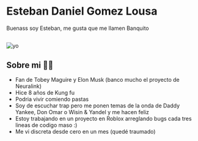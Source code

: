# Esteban Daniel Gomez Lousa

Buenass soy Esteban, me gusta que me llamen Banquito 
## 
![yo](https://user-images.githubusercontent.com/117084858/228943475-cdbe8cbf-5b3a-4f33-935f-aaa40a45fad0.jpg)
## Sobre mi 👍🏼
- Fan de Tobey Maguire y Elon Musk (banco mucho el proyecto de Neuralink)
- Hice 8 años de Kung fu
- Podria vivir comiendo pastas
- Soy de escuchar trap pero me ponen temas de la onda de Daddy Yankee, Don Omar o Wisin & Yandel y me hacen feliz
- Estoy trabajando en un proyecto en Roblox arreglando bugs cada tres lineas de codigo maso :)
- Me vi discreta desde cero en un mes (quedé traumado)

